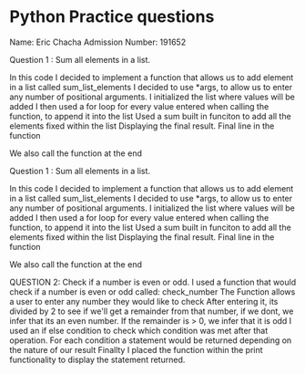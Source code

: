 # Python Practice questions

Name: Eric Chacha 
Admission Number: 191652

Question 1 : Sum all elements in a list.

In this code I decided to implement a function that allows us to add element in a list called sum_list_elements
I decided to use *args, to allow us to enter any number of positional arguments.
I initialized the list where values will be added
I then used a for loop for every value entered when calling the function, to append it into the list
Used a sum built in funciton to add all the elements fixed within the list
Displaying the final result. Final line in the function

We also call the function at the end


Question 1 : Sum all elements in a list.

In this code I decided to implement a function that allows us to add element in a list called sum_list_elements
I decided to use *args, to allow us to enter any number of positional arguments.
I initialized the list where values will be added
I then used a for loop for every value entered when calling the function, to append it into the list
Used a sum built in funciton to add all the elements fixed within the list
Displaying the final result. Final line in the function

We also call the function at the end


QUESTION 2: Check if a number is even or odd.
I used a function that would check if a number is even or odd called: check_number
The Function allows a user to enter any number they would like to check
After entering it, its divided by 2 to see if we'll get a remainder from that number, if we dont, we infer that its an even number. If the remainder is > 0, we infer that it is odd
I used an if else condition to check which condition was  met after that operation. 
For each condition a statement would be returned depending on the nature of our result
Finallty I placed the function within the print functionality to display the statement returned. 